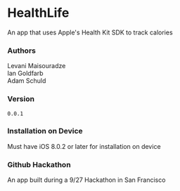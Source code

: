 # HealthLife
An app that uses Apple's Health Kit SDK to track calories

### Authors
Levani Maisouradze  
Ian Goldfarb  
Adam Schuld

### Version
`0.0.1`

### Installation on Device
Must have iOS 8.0.2 or later for installation on device

### Github Hackathon
An app built during a 9/27 Hackathon in San Francisco